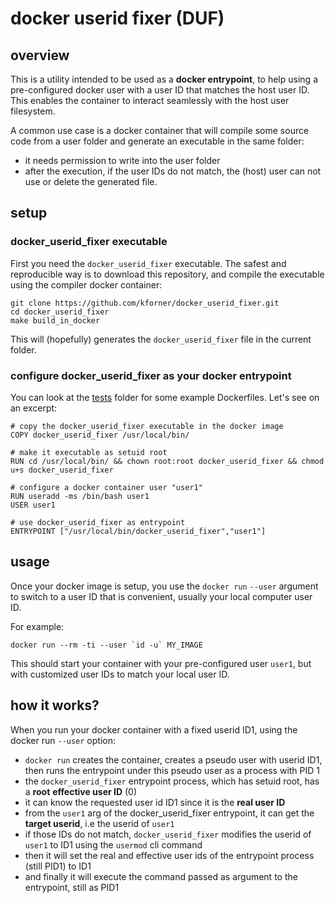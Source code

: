 docker userid fixer (DUF)
========================

## overview

This is a utility intended to be used as a **docker entrypoint**, to help using a pre-configured docker user
with a user ID that matches the host user ID.
This enables the container to interact seamlessly with the host user filesystem.

A common use case is a docker container that will compile some source code from a user folder
and generate an executable in the same folder:
  - it needs permission to write into the user folder
  - after the execution, if the user IDs do not match, the (host) user can not use or delete the generated file.


## setup

### docker_userid_fixer executable

First you need the `docker_userid_fixer` executable.
The safest and reproducible way is to download this repository, and compile the executable using the compiler docker container:

```
git clone https://github.com/kforner/docker_userid_fixer.git
cd docker_userid_fixer
make build_in_docker
```

This will (hopefully) generates the `docker_userid_fixer` file in the current folder.

### configure docker_userid_fixer as your docker entrypoint

You can look at the [tests](./tests/) folder for some example Dockerfiles.
Let's see on an excerpt:
```
# copy the docker_userid_fixer executable in the docker image
COPY docker_userid_fixer /usr/local/bin/

# make it executable as setuid root
RUN cd /usr/local/bin/ && chown root:root docker_userid_fixer && chmod u+s docker_userid_fixer

# configure a docker container user "user1"
RUN useradd -ms /bin/bash user1
USER user1

# use docker_userid_fixer as entrypoint
ENTRYPOINT ["/usr/local/bin/docker_userid_fixer","user1"]
```

## usage

Once your docker image is setup, you use the `docker run` `--user` argument to switch to a user ID
that is convenient, usually your local computer user ID.

For example:
```
docker run --rm -ti --user `id -u` MY_IMAGE
```

This should start your container with your pre-configured user `user1`, but with customized user IDs
to match your local user ID.

## how it works?

When you run your docker container with a fixed userid ID1, using the docker run `--user` option:

  - `docker run` creates the container, creates a pseudo user with userid ID1, then runs the entrypoint
    under this pseudo user as a process with PID 1
  - the `docker_userid_fixer` entrypoint process, which has setuid root, has a **root** **effective user ID** (0)
  - it can know the requested user id ID1 since it is the **real user ID**
  - from the `user1` arg of the docker_userid_fixer entrypoint, it can get the **target userid**, i.e
    the userid of `user1`
  - if those IDs do not match, `docker_userid_fixer` modifies the userid of `user1` to ID1 using the `usermod` cli command
  - then it will set the real and effective user ids of the entrypoint process (still PID1) to ID1
  - and finally it will execute the command passed as argument to the entrypoint, still as PID1


